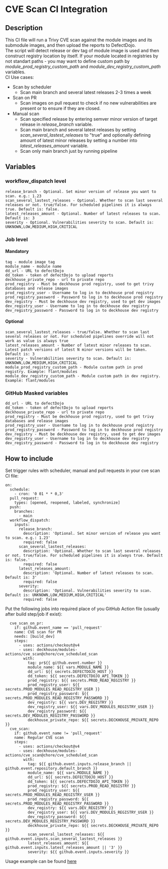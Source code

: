 # CVE Scan CI Integration

## Description
This CI file will run a Trivy CVE scan against the module images and its submodule images, and then upload the reports to DefectDojo.  
The script will detect release or dev tag of module image is used and then construct registry location by itself. If your module located in registries by not standart paths - you may want to define custom path by *module_prod_registry_custom_path* and *module_dev_registry_custom_path* variables.  
CI Use cases:  
- Scan by scheduler
  - Scan main branch and several latest releases 2-3 times a week
- Scan on PR
  - Scan images on pull request to check if no new vulnerabilities are present or to ensure if they are closed.
- Manual scan
  - Scan specified release by entering semver minor version of target release in *release_branch* variable.
  - Scan main branch and several latest releases by setting *scan_several_lastest_releases* to "true" and optionally defining amount of latest minor releases by setting a number into *latest_releases_amount* variable.
  - Scan only main branch just by running pipeline

## Variables

### workflow_dispatch level
```
release_branch - Optional. Set minor version of release you want to scan. e.g.: 1.23
scan_several_lastest_releases - Optional. Whether to scan last several releases or not. true/false. For scheduled pipelines it is always true. Default is: false.
latest_releases_amount - Optional. Number of latest releases to scan. Default is: 3
severity - Optional. Vulnerabilities severity to scan. Default is: UNKNOWN,LOW,MEDIUM,HIGH,CRITICAL
```

### Job level

#### Mandatory
```
tag - module image tag
module_name - module name
dd_url - URL to defectDojo
dd_token - token of defectDojo to upload reports
deckhouse_private_repo - url to private repo
prod_registry - Must be deckhouse prod registry, used to get trivy databases and release images
prod_registry_user - Username to log in to deckhouse prod registry
prod_registry_password - Password to log in to deckhouse prod registry
dev_registry - Must be deckhouse dev registry, used to get dev images
dev_registry_user - Username to log in to deckhouse dev registry
dev_registry_password - Password to log in to deckhouse dev registry
```
#### Optional
```
scan_several_lastest_releases - true/false. Whether to scan last several releases or not. For scheduled pipelines override will not work as value is always true
latest_releases_amount - Number of latest minor releases to scan. Latest patch versions of latest N minor versions will be taken. Default is: 3
severity - Vulnerabilities severity to scan. Default is: UNKNOWN,LOW,MEDIUM,HIGH,CRITICAL
module_prod_registry_custom_path - Module custom path in prod registry. Example: flant/modules
module_dev_registry_custom_path - Module custom path in dev registry. Example: flant/modules
```

### GitHub Masked variables
```
dd_url - URL to defectDojo
dd_token - token of defectDojo to upload reports
deckhouse_private_repo - url to private repo
prod_registry - Must be deckhouse prod registry, used to get trivy databases and release images
prod_registry_user - Username to log in to deckhouse prod registry
prod_registry_password - Password to log in to deckhouse prod registry
dev_registry - Must be deckhouse dev registry, used to get dev images
dev_registry_user - Username to log in to deckhouse dev registry
dev_registry_password - Password to log in to deckhouse dev registry
```

## How to include

Set trigger rules with scheduler, manual and pull requests in your cve scan CI file:  
```
on:
  schedule:
    - cron: '0 01 * * 0,3'
  pull_request:
    types: [opened, reopened, labeled, synchronize]
  push:
    branches:
      - main
  workflow_dispatch:
    inputs:
      release_branch:
        description: 'Optional. Set minor version of release you want to scan. e.g.: 1.23'
        required: false
      scan_several_lastest_releases:
        description: 'Optional. Whether to scan last several releases or not. true/false. For scheduled pipelines it is always true. Default is: false.'
        required: false
      latest_releases_amount:
        description: 'Optional. Number of latest releases to scan. Default is: 3'
        required: false
      severity:
        description: 'Optional. Vulnerabilities severity to scan. Default is: UNKNOWN,LOW,MEDIUM,HIGH,CRITICAL'
        required: false
```

Put the following jobs into required place of you GitHub Action file (usually after build step/job if exist):  
```
  cve_scan_on_pr:
    if: github.event_name == 'pull_request'
    name: CVE scan for PR
    needs: [build_dev]
    steps:
      - uses: actions/checkout@v4
      - uses: deckhouse/modules-actions/cve_scan@chore/cve_scheduled_scan
        with:
          tag: pr${{ github.event.number }}
          module_name: ${{ vars.MODULE_NAME }}
          dd_url: ${{ secrets.DEFECTDOJO_HOST }}
          dd_token: ${{ secrets.DEFECTDOJO_API_TOKEN }}
          prod_registry: ${{ secrets.PROD_READ_REGISTRY }}
          prod_registry_user: ${{ secrets.PROD_MODULES_READ_REGISTRY_USER }}
          prod_registry_password: ${{ secrets.PROD_MODULES_READ_REGISTRY_PASSWORD }}
          dev_registry: ${{ vars.DEV_REGISTRY }}
          dev_registry_user: ${{ vars.DEV_MODULES_REGISTRY_USER }}
          dev_registry_password: ${{ secrets.DEV_MODULES_REGISTRY_PASSWORD }}
          deckhouse_private_repo: ${{ secrets.DECKHOUSE_PRIVATE_REPO }}
  cve_scan:
    if: github.event_name != 'pull_request'
    name: Regular CVE scan
    steps:
      - uses: actions/checkout@v4
      - uses: deckhouse/modules-actions/cve_scan@chore/cve_scheduled_scan
        with:
          tag: ${{ github.event.inputs.release_branch || github.event.repository.default_branch }}
          module_name: ${{ vars.MODULE_NAME }}
          dd_url: ${{ secrets.DEFECTDOJO_HOST }}
          dd_token: ${{ secrets.DEFECTDOJO_API_TOKEN }}
          prod_registry: ${{ secrets.PROD_READ_REGISTRY }}
          prod_registry_user: ${{ secrets.PROD_MODULES_READ_REGISTRY_USER }}
          prod_registry_password: ${{ secrets.PROD_MODULES_READ_REGISTRY_PASSWORD }}
          dev_registry: ${{ vars.DEV_REGISTRY }}
          dev_registry_user: ${{ vars.DEV_MODULES_REGISTRY_USER }}
          dev_registry_password: ${{ secrets.DEV_MODULES_REGISTRY_PASSWORD }}
          deckhouse_private_repo: ${{ secrets.DECKHOUSE_PRIVATE_REPO }}
          scan_several_lastest_releases: ${{ github.event.inputs.scan_several_lastest_releases }}
          latest_releases_amount: ${{ github.event.inputs.latest_releases_amount || '3' }}
          severity: ${{ github.event.inputs.severity }}
```

Usage example can be found [here](../.examples/cve_scan.yml)

